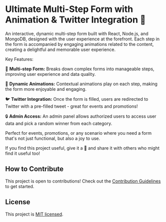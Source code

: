 # Ultimate Multi-Step Form with Animation & Twitter Integration 🌟

An interactive, dynamic multi-step form built with React, Node.js, and MongoDB, designed with the user experience at the forefront. Each step in the form is accompanied by engaging animations related to the content, creating a delightful and memorable user experience.

Key Features:

📜 **Multi-step Form:** Breaks down complex forms into manageable steps, improving user experience and data quality.

💫 **Dynamic Animations:** Contextual animations play on each step, making the form more enjoyable and engaging.

🐦 **Twitter Integration:** Once the form is filled, users are redirected to Twitter with a pre-filled tweet - great for events and promotions!

🔒 **Admin Access:** An admin panel allows authorized users to access user data and pick a random winner from each category.

Perfect for events, promotions, or any scenario where you need a form that's not just functional, but also a joy to use. 

If you find this project useful, give it a 🌟 and share it with others who might find it useful too!

## How to Contribute

This project is open to contributions! Check out the [Contribution Guidelines](link-to-your-contribution-guidelines) to get started.

## License

This project is [MIT licensed](link-to-your-license).

